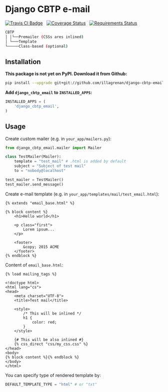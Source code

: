 # Django CBTP e-mail #

[![Travis CI Badge](https://api.travis-ci.org/illagrenan/django-cbtp-email.png)](https://travis-ci.org/illagrenan/django-cbtp-email)
&nbsp;
[![Coverage Status](https://coveralls.io/repos/illagrenan/django-cbtp-email/badge.svg?branch=master&service=github)](https://coveralls.io/github/illagrenan/django-cbtp-email?branch=master)
&nbsp;
[![Requirements Status](https://requires.io/github/illagrenan/django-cbtp-email/requirements.svg?branch=master)](https://requires.io/github/illagrenan/django-cbtp-email/requirements/?branch=master)

```bash
CBTP
│ │└──Premailer (CSSs ares inlined)
│ └───Template
└─────Class-based (optional)
```

## Installation ##

**This package is not yet on PyPI. Download it from Github:**

```bash
pip install --upgrade git+git://github.com/illagrenan/django-cbtp-email.git#egg=django-cbtp-email
```


**Add `django_cbtp_email` to `INSTALLED_APPS`:**
```python
INSTALLED_APPS = (
    'django_cbtp_email',
)
```

## Usage ##

Create custom mailer (e.g. in `your_app/mailers.py`):

```python
from django_cbtp_email.mailer import Mailer

class TestMailer(Mailer):
    template = "test_mail" # .html is added by default
    subject = "Subject of test mail"
    to = "nobody@localhost"

test_mailer = TestMailer()
test_mailer.send_message()
```

Create e-mail template (e.g. in `your_app/templates/mail/test_email.html`):

```html+django
{% extends "email_base.html" %}

{% block content %}
    <h1>Hello world</h1>

    <p class="first">
        Lorem ipsum...
    </p>

    <footer>
        &copy; 2015 ACME
    </footer>
{% endblock %}
```

Content of `email_base.html`:

```html+django
{% load mailing_tags %}

<!doctype html>
<html lang="cs">
<head>
    <meta charset="UTF-8">
    <title>Test mail</title>

    <style>
		/* This will be inlined */
        h1 {
            color: red;
        }
    </style>

    {# This will be also inlined #}
	{% css_direct "css/my_css.css" %}
</head>
<body>
{% block content %}{% endblock %}
</body>
</html>
```

You can specify type of rendered template by:

```python
DEFAULT_TEMPLATE_TYPE = "html" # or "txt"
```

